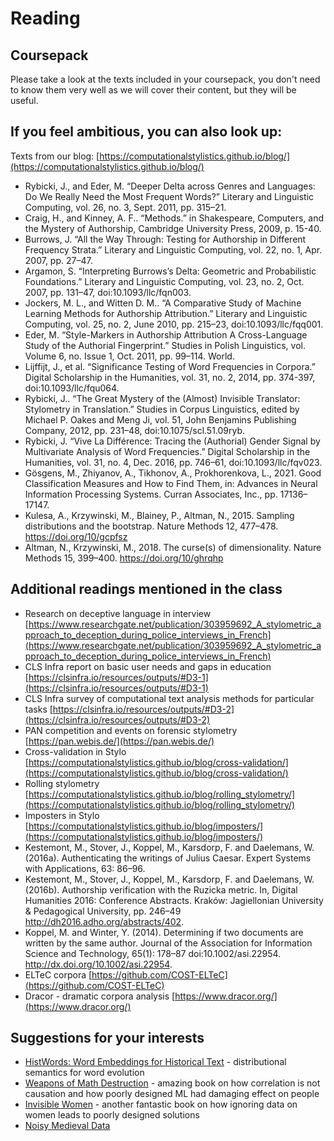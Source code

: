 # Reading
## Coursepack
Please take a look at the texts included in your coursepack, you don't need to know them very well as we will cover their content, but they will be useful.

## If you feel ambitious, you can also look up:

Texts from our blog: [https://computationalstylistics.github.io/blog/](https://computationalstylistics.github.io/blog/)

* Rybicki, J., and Eder, M. “Deeper Delta across Genres and Languages: Do We Really Need the Most Frequent Words?” Literary and Linguistic Computing, vol. 26, no. 3, Sept. 2011, pp. 315–21.
* Craig, H., and Kinney, A. F.. “Methods.” in Shakespeare, Computers, and the Mystery of Authorship, Cambridge University Press, 2009, p. 15-40.
* Burrows, J. “All the Way Through: Testing for Authorship in Different Frequency Strata.” Literary and Linguistic Computing, vol. 22, no. 1, Apr. 2007, pp. 27–47.
* Argamon, S. “Interpreting Burrows’s Delta: Geometric and Probabilistic Foundations.” Literary and Linguistic Computing, vol. 23, no. 2, Oct. 2007, pp. 131–47, doi:10.1093/llc/fqn003.
* Jockers, M. L., and Witten D. M.. “A Comparative Study of Machine Learning Methods for Authorship Attribution.” Literary and Linguistic Computing, vol. 25, no. 2, June 2010, pp. 215–23, doi:10.1093/llc/fqq001.
* Eder, M. “Style-Markers in Authorship Attribution A Cross-Language Study of the Authorial Fingerprint.” Studies in Polish Linguistics, vol. Volume 6, no. Issue 1, Oct. 2011, pp. 99–114. World.
* Lijffijt, J., et al. “Significance Testing of Word Frequencies in Corpora.” Digital Scholarship in the Humanities, vol. 31, no. 2, 2014, pp. 374-397, doi:10.1093/llc/fqu064.
* Rybicki, J.. “The Great Mystery of the (Almost) Invisible Translator: Stylometry in Translation.” Studies in Corpus Linguistics, edited by Michael P. Oakes and Meng Ji, vol. 51, John Benjamins Publishing Company, 2012, pp. 231–48, doi:10.1075/scl.51.09ryb.
* Rybicki, J. “Vive La Différence: Tracing the (Authorial) Gender Signal by Multivariate Analysis of Word Frequencies.” Digital Scholarship in the Humanities, vol. 31, no. 4, Dec. 2016, pp. 746–61, doi:10.1093/llc/fqv023.
* Gösgens, M., Zhiyanov, A., Tikhonov, A., Prokhorenkova, L., 2021. Good Classification Measures and How to Find Them, in: Advances in Neural Information Processing Systems. Curran Associates, Inc., pp. 17136–17147.
* Kulesa, A., Krzywinski, M., Blainey, P., Altman, N., 2015. Sampling distributions and the bootstrap. Nature Methods 12, 477–478. https://doi.org/10/gcpfsz
* Altman, N., Krzywinski, M., 2018. The curse(s) of dimensionality. Nature Methods 15, 399–400. https://doi.org/10/ghrqhp

## Additional readings mentioned in the class
* Research on deceptive language in interview [https://www.researchgate.net/publication/303959692_A_stylometric_approach_to_deception_during_police_interviews_in_French](https://www.researchgate.net/publication/303959692_A_stylometric_approach_to_deception_during_police_interviews_in_French)
* CLS Infra report on basic user needs and gaps in education [https://clsinfra.io/resources/outputs/#D3-1](https://clsinfra.io/resources/outputs/#D3-1)
* CLS Infra survey of computational text analysis methods for particular tasks [https://clsinfra.io/resources/outputs/#D3-2](https://clsinfra.io/resources/outputs/#D3-2)
* PAN competition and events on forensic stylometry [https://pan.webis.de/](https://pan.webis.de/)
* Cross-validation in Stylo [https://computationalstylistics.github.io/blog/cross-validation/](https://computationalstylistics.github.io/blog/cross-validation/)
* Rolling stylometry [https://computationalstylistics.github.io/blog/rolling_stylometry/](https://computationalstylistics.github.io/blog/rolling_stylometry/)
* Imposters in Stylo [https://computationalstylistics.github.io/blog/imposters/](https://computationalstylistics.github.io/blog/imposters/)
* Kestemont, M., Stover, J., Koppel, M., Karsdorp, F. and Daelemans, W. (2016a). Authenticating the writings of Julius Caesar. Expert Systems with Applications, 63: 86–96.
* Kestemont, M., Stover, J., Koppel, M., Karsdorp, F. and Daelemans, W. (2016b). Authorship verification with the Ruzicka metric. In, Digital Humanities 2016: Conference Abstracts. Kraków: Jagiellonian University & Pedagogical University, pp. 246–49 http://dh2016.adho.org/abstracts/402.
* Koppel, M. and Winter, Y. (2014). Determining if two documents are written by the same author. Journal of the Association for Information Science and Technology, 65(1): 178–87 doi:10.1002/asi.22954. http://dx.doi.org/10.1002/asi.22954.
* ELTeC corpora [https://github.com/COST-ELTeC](https://github.com/COST-ELTeC)
* Dracor - dramatic corpora analysis [https://www.dracor.org/](https://www.dracor.org/)

## Suggestions for your interests
* [HistWords: Word Embeddings for Historical Text](https://nlp.stanford.edu/projects/histwords/) - distributional semantics for word evolution
* [Weapons of Math Destruction](https://www.penguinrandomhouse.com/books/241363/weapons-of-math-destruction-by-cathy-oneil/) - amazing book on how correlation is not causation and how poorly designed ML had damaging effect on people
* [Invisible Women](https://carolinecriadoperez.com/book/invisible-women/) - another fantastic book on how ignoring data on women leads to poorly designed solutions
* [Noisy Medieval Data](https://academic.oup.com/dsh/article/36/Supplement_2/ii49/6421789)
